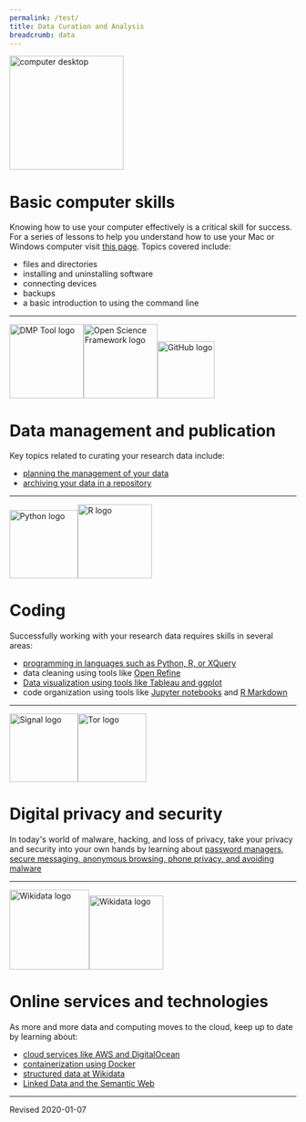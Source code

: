 ```yaml
---
permalink: /test/
title: Data Curation and Analysis
breadcrumb: data
---
```


<img src="https://heardlibrary.github.io/digital-scholarship/images/desktop.png" alt="computer desktop" style="height:200px;" />

# Basic computer skills

Knowing how to use your computer effectively is a critical skill for success.  For a series of lessons to help you understand how to use your Mac or Windows computer visit <a href="https://heardlibrary.github.io/digital-scholarship/computer/">this page</a>.  Topics covered include: 
<ul>
<li>files and directories</li>
<li>installing and uninstalling software</li>
<li>connecting devices</li>
<li>backups</li>
<li>a basic introduction to using the command line</li>
</ul>

<hr/>

<img src="https://heardlibrary.github.io/digital-scholarship/images/dmp-tool.png" alt="DMP Tool logo" style="height:130px;" /><img src="https://heardlibrary.github.io/digital-scholarship/images/osf-logo.png" alt="Open Science Framework logo" style="height:130px;" /><img src="https://heardlibrary.github.io/digital-scholarship/images/GitHub_Logo.png" alt="GitHub logo" style="height:100px;" />

# Data management and publication

Key topics related to curating your research data include:
<ul>
<li><a href="https://heardlibrary.github.io/digital-scholarship/manage/planning/">planning the management of your data</a></li>
<li><a href="https://heardlibrary.github.io/digital-scholarship/manage/repository/">archiving your data in a repository</a></li>
</ul>

<hr/>

<img src="https://heardlibrary.github.io/digital-scholarship/images/python.png" alt="Python logo" style="height:120px;" /><img src="https://heardlibrary.github.io/digital-scholarship/images/R-Logo.gif" alt="R logo" style="height:130px;" />

# Coding

Successfully working with your research data requires skills in several areas:
<ul>
<li><a href="https://heardlibrary.github.io/digital-scholarship/script/">programming in languages such as Python, R, or XQuery</a></li>
<li>data cleaning using tools like <a href="http://openrefine.org/">Open Refine</a></li>
<li><a href="https://heardlibrary.github.io/digital-scholarship/viz/">Data visualization using tools like Tableau and ggplot</a></li>
<li>code organization using tools like <a href="https://heardlibrary.github.io/digital-scholarship/script/jupyter/">Jupyter notebooks</a> and <a href="https://heardlibrary.github.io/digital-scholarship/script/r/presentations/lesson2.nb.html">R Markdown</a></li>
</ul>

<hr/>

<img src="https://heardlibrary.github.io/digital-scholarship/images/signal-logo.png" alt="Signal logo" style="height:120px;" /><img src="https://heardlibrary.github.io/digital-scholarship/images/tor-logo.png" alt="Tor logo" style="height:120px;" />

# Digital privacy and security

In today's world of malware, hacking, and loss of privacy, take your privacy and security into your own hands by learning about <a href="https://heardlibrary.github.io/digital-scholarship/privacy/">password managers, secure messaging, anonymous browsing, phone privacy, and avoiding malware</a>

<hr/>

<img src="https://heardlibrary.github.io/digital-scholarship/images/1052px-Wikidata-logo-en.svg.png" alt="Wikidata logo" style="height:140px;" /><img src="https://heardlibrary.github.io/digital-scholarship/images/rdf_flyer.png" alt="Wikidata logo" style="height:130px;" />

# Online services and technologies

As more and more data and computing moves to the cloud, keep up to date by learning about:
<ul>
<li><a href="https://heardlibrary.github.io/digital-scholarship/host/">cloud services like AWS and DigitalOcean </a></li>
<li><a href="https://heardlibrary.github.io/digital-scholarship/host/docker/">containerization using Docker </a></li>
<li><a href="https://heardlibrary.github.io/digital-scholarship/host/wikidata/">structured data at Wikidata </a></li>
<li><a href="https://heardlibrary.github.io/digital-scholarship/lod/">Linked Data and the Semantic Web</a></li>
</ul>

----
Revised 2020-01-07